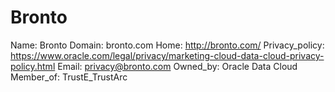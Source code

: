 
# Bronto

Name: Bronto
Domain: bronto.com
Home: http://bronto.com/
Privacy_policy: https://www.oracle.com/legal/privacy/marketing-cloud-data-cloud-privacy-policy.html
Email: privacy@bronto.com
Owned_by: Oracle Data Cloud
Member_of: TrustE_TrustArc
